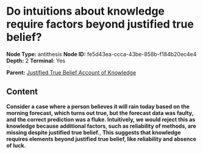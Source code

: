 # Do intuitions about knowledge require factors beyond justified true belief?

**Node Type:** antithesis
**Node ID:** fe5d43ea-ccca-43be-858b-f184b20ec4e4
**Depth:** 2
**Terminal:** Yes

**Parent:** [Justified True Belief Account of Knowledge](justified-true-belief-account-of-knowledge.md)

## Content

**Consider a case where a person believes it will rain today based on the morning forecast, which turns out true, but the forecast data was faulty, and the correct prediction was a fluke. Intuitively, we would reject this as knowledge because additional factors, such as reliability of methods, are missing despite justified true belief.**, **This suggests that knowledge requires elements beyond justified true belief, like reliability and absence of luck.**
